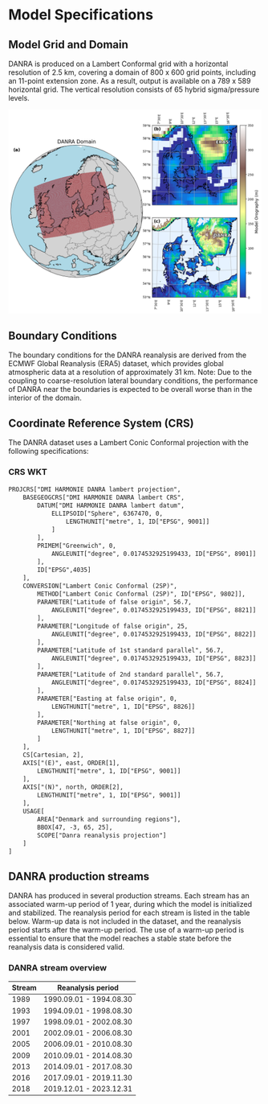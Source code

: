 # Model Specifications
## Model Grid and Domain
DANRA is produced on a Lambert Conformal grid with a horizontal resolution of 2.5 km, covering a domain of 800 x 600 grid points, including an 11-point extension zone. As a result, output is available on a 789 x 589 horizontal grid. The vertical resolution consists of 65 hybrid sigma/pressure levels.

![DANRA Domain](./figures/domain.png)

## Boundary Conditions
The boundary conditions for the DANRA reanalysis are derived from the ECMWF Global Reanalysis (ERA5) dataset, which provides global atmospheric data at a resolution of approximately 31 km. Note: Due to the coupling to coarse-resolution lateral boundary conditions, the performance of DANRA near the boundaries is expected to be overall worse than in the interior of the domain.

## Coordinate Reference System (CRS)
The DANRA dataset uses a Lambert Conic Conformal projection with the following specifications:

### CRS WKT
```
PROJCRS["DMI HARMONIE DANRA lambert projection",
    BASEGEOGCRS["DMI HARMONIE DANRA lambert CRS",
        DATUM["DMI HARMONIE DANRA lambert datum",
            ELLIPSOID["Sphere", 6367470, 0,
                LENGTHUNIT["metre", 1, ID["EPSG", 9001]]
            ]
        ],
        PRIMEM["Greenwich", 0,
            ANGLEUNIT["degree", 0.0174532925199433, ID["EPSG", 8901]]
        ],
        ID["EPSG",4035]
    ],
    CONVERSION["Lambert Conic Conformal (2SP)",
        METHOD["Lambert Conic Conformal (2SP)", ID["EPSG", 9802]],
        PARAMETER["Latitude of false origin", 56.7,
            ANGLEUNIT["degree", 0.0174532925199433, ID["EPSG", 8821]]
        ],
        PARAMETER["Longitude of false origin", 25,
            ANGLEUNIT["degree", 0.0174532925199433, ID["EPSG", 8822]]
        ],
        PARAMETER["Latitude of 1st standard parallel", 56.7,
            ANGLEUNIT["degree", 0.0174532925199433, ID["EPSG", 8823]]
        ],
        PARAMETER["Latitude of 2nd standard parallel", 56.7,
            ANGLEUNIT["degree", 0.0174532925199433, ID["EPSG", 8824]]
        ],
        PARAMETER["Easting at false origin", 0,
            LENGTHUNIT["metre", 1, ID["EPSG", 8826]]
        ],
        PARAMETER["Northing at false origin", 0,
            LENGTHUNIT["metre", 1, ID["EPSG", 8827]]
        ]
    ],
    CS[Cartesian, 2],
    AXIS["(E)", east, ORDER[1],
        LENGTHUNIT["metre", 1, ID["EPSG", 9001]]
    ],
    AXIS["(N)", north, ORDER[2],
        LENGTHUNIT["metre", 1, ID["EPSG", 9001]]
    ],
    USAGE[
        AREA["Denmark and surrounding regions"],
        BBOX[47, -3, 65, 25],
        SCOPE["Danra reanalysis projection"]
    ]
]
```

## DANRA production streams
DANRA has produced in several production streams. Each stream has an associated warm-up period of 1 year, during which the model is initialized and stabilized. The reanalysis period for each stream is listed in the table below. Warm-up data is not included in the dataset, and the reanalysis period starts after the warm-up period. The use of a warm-up period is essential to ensure that the model reaches a stable state before the reanalysis data is considered valid.

### DANRA stream overview
| Stream | Reanalysis period |
|-----------|-------------|
| 1989 | 1990.09.01 - 1994.08.30 |
| 1993 | 1994.09.01 - 1998.08.30 |
| 1997 | 1998.09.01 - 2002.08.30 |
| 2001 | 2002.09.01 - 2006.08.30 |
| 2005 | 2006.09.01 - 2010.08.30 |
| 2009 | 2010.09.01 - 2014.08.30 |
| 2013 | 2014.09.01 - 2017.08.30 |
| 2016 | 2017.09.01 - 2019.11.30 |
| 2018 | 2019.12.01 - 2023.12.31 |
